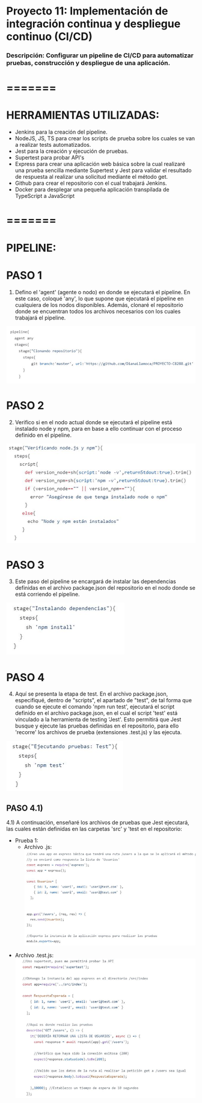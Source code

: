 # Proyecto 11: Implementación de integración continua y despliegue continuo (CI/CD) 
### Descripción: Configurar un pipeline de CI/CD para automatizar pruebas, construcción y despliegue de una aplicación. 

# =======
# HERRAMIENTAS UTILIZADAS:
- Jenkins para la creación del pipeline.
- NodeJS, JS, TS para crear los scripts de prueba sobre los cuales se van a realizar tests automatizados.
- Jest para la creación y ejecución de pruebas. 
- Supertest para probar API's
- Express para crear una aplicación web básica sobre la cual realizaré una prueba sencilla mediante Supertest y Jest para validar el resultado de respuesta al realizar una solicitud mediante el método get.
- Github para crear el repositorio con el cual trabajará Jenkins.
- Docker para desplegar una pequeña aplicación transpilada de TypeScript a JavaScript


# =======
# PIPELINE:
# PASO 1
1) Defino el 'agent' (agente o nodo) en donde se ejecutará el pipeline. En este caso, coloqué 'any', lo que supone que ejecutará el pipeline en cualquiera de los nodos disponibles.
Además, clonaré el repositorio donde se encuentran todos los archivos necesarios con los cuales trabajará el pipeline.

![](https://github.com/DianaLlamoca/IMAGENES-PROYECTO/blob/main/Imagenes/I1.JPG)

# PASO 2
2) Verifico si en el nodo actual donde se ejecutará el pipeline está instalado node y npm, para en base a ello continuar con el proceso definido en el pipeline.

![](https://github.com/DianaLlamoca/IMAGENES-PROYECTO/blob/main/Imagenes/I2.JPG)

# PASO 3
3) Este paso del pipeline se encargará de instalar las dependencias definidas en el archivo package.json del repositorio en el nodo donde se está corriendo el pipeline.

![](https://github.com/DianaLlamoca/IMAGENES-PROYECTO/blob/main/Imagenes/I3.JPG)

# PASO 4
4) Aquí se presenta la etapa de test. En el archivo package.json, especifiqué, dentro de "scripts", el apartado de "test", de tal forma que cuando se ejecute el comando 'npm run test', ejecutará el script definido en el archivo package.json, en el cual el script 'test' está vinculado a la herramienta de testing 'Jest'.
Esto permitirá que Jest busque y ejecute las pruebas definidas en el repositorio, para ello 'recorre' los archivos de prueba (extensiones .test.js) y las ejecuta.

![](https://github.com/DianaLlamoca/IMAGENES-PROYECTO/blob/main/Imagenes/I4.JPG)

## PASO 4.1)
4.1) A continuación, enseñaré los archivos de pruebas que Jest ejecutará, las cuales están definidas en las carpetas 'src' y 'test en el repositorio:
- Prueba 1:
  * Archivo .js:
 ![](https://github.com/DianaLlamoca/IMAGENES-PROYECTO/blob/main/Imagenes/I5.JPG)
 * Archivo .test.js:
 ![](https://github.com/DianaLlamoca/IMAGENES-PROYECTO/blob/main/Imagenes/I6.JPG)

